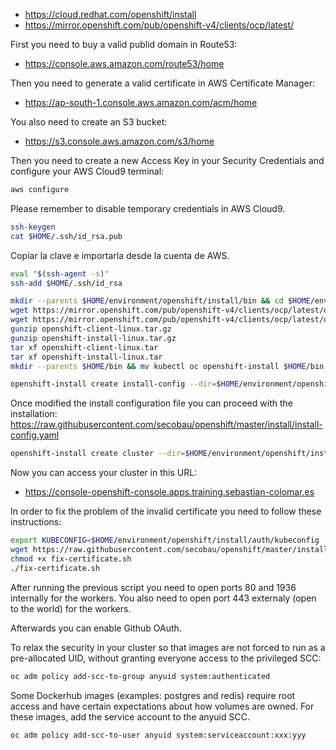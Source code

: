 * https://cloud.redhat.com/openshift/install
* https://mirror.openshift.com/pub/openshift-v4/clients/ocp/latest/

First you need to buy a valid publid domain in Route53:
* https://console.aws.amazon.com/route53/home

Then you need to generate a valid certificate in AWS Certificate Manager:
* https://ap-south-1.console.aws.amazon.com/acm/home

You also need to create an S3 bucket:
* https://s3.console.aws.amazon.com/s3/home

Then you need to create a new Access Key in your Security Credentials and configure your AWS Cloud9 terminal:
```bash
aws configure
```
Please remember to disable temporary credentials in AWS Cloud9.

```bash
ssh-keygen
cat $HOME/.ssh/id_rsa.pub
```
Copiar la clave e importarla desde la cuenta de AWS.

```bash
eval "$(ssh-agent -s)"
ssh-add $HOME/.ssh/id_rsa

mkdir --parents $HOME/environment/openshift/install/bin && cd $HOME/environment/openshift/install/bin
wget https://mirror.openshift.com/pub/openshift-v4/clients/ocp/latest/openshift-client-linux.tar.gz
wget https://mirror.openshift.com/pub/openshift-v4/clients/ocp/latest/openshift-install-linux.tar.gz
gunzip openshift-client-linux.tar.gz
gunzip openshift-install-linux.tar.gz
tar xf openshift-client-linux.tar
tar xf openshift-install-linux.tar
mkdir --parents $HOME/bin && mv kubectl oc openshift-install $HOME/bin

openshift-install create install-config --dir=$HOME/environment/openshift/install

```

Once modified the install configuration file you can proceed with the installation:
https://raw.githubusercontent.com/secobau/openshift/master/install/install-config.yaml

```bash
openshift-install create cluster --dir=$HOME/environment/openshift/install --log-level=debug
```

Now you can access your cluster in this URL:
* https://console-openshift-console.apps.training.sebastian-colomar.es

In order to fix the problem of the invalid certificate you need to follow these instructions:

```bash
export KUBECONFIG=$HOME/environment/openshift/install/auth/kubeconfig
wget https://raw.githubusercontent.com/secobau/openshift/master/install/fix-certificate.sh
chmod +x fix-certificate.sh
./fix-certificate.sh
```

After running the previous script you need to open ports 80 and 1936 internally for the workers.
You also need to open port 443 externaly (open to the world) for the workers.

Afterwards you can enable Github OAuth.

To relax the security in your cluster so that images are not forced to run as a pre-allocated UID, without granting everyone access to the privileged SCC:
```bash
oc adm policy add-scc-to-group anyuid system:authenticated
```

Some Dockerhub images (examples: postgres and redis) require root access and have certain expectations about how volumes are owned. For these images, add the service account to the anyuid SCC.
```bash
oc adm policy add-scc-to-user anyuid system:serviceaccount:xxx:yyy
```
